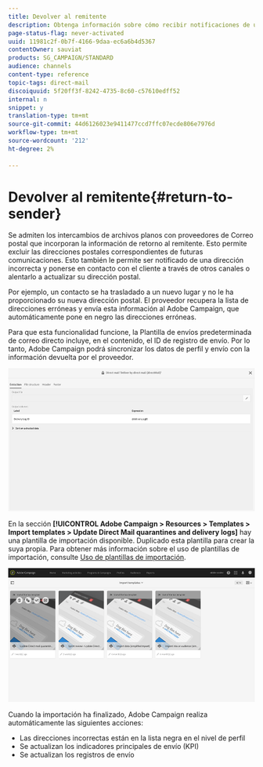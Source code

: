 ```yaml
---
title: Devolver al remitente
description: Obtenga información sobre cómo recibir notificaciones de una dirección incorrecta y excluirla de futuras comunicaciones.
page-status-flag: never-activated
uuid: 11981c2f-0b7f-4166-9daa-ec6a6b4d5367
contentOwner: sauviat
products: SG_CAMPAIGN/STANDARD
audience: channels
content-type: reference
topic-tags: direct-mail
discoiquuid: 5f20ff3f-8242-4735-8c60-c57610edff52
internal: n
snippet: y
translation-type: tm+mt
source-git-commit: 44d6126023e9411477ccd7ffc07ecde806e7976d
workflow-type: tm+mt
source-wordcount: '212'
ht-degree: 2%

---
```



# Devolver al remitente{#return-to-sender}

Se admiten los intercambios de archivos planos con proveedores de Correo postal que incorporan la información de retorno al remitente. Esto permite excluir las direcciones postales correspondientes de futuras comunicaciones. Esto también le permite ser notificado de una dirección incorrecta y ponerse en contacto con el cliente a través de otros canales o alentarlo a actualizar su dirección postal.

Por ejemplo, un contacto se ha trasladado a un nuevo lugar y no le ha proporcionado su nueva dirección postal. El proveedor recupera la lista de direcciones erróneas y envía esta información al Adobe Campaign, que automáticamente pone en negro las direcciones erróneas.

Para que esta funcionalidad funcione, la Plantilla de envíos predeterminada de correo directo incluye, en el contenido, el ID de registro de envío. Por lo tanto, Adobe Campaign podrá sincronizar los datos de perfil y envío con la información devuelta por el proveedor.

![](assets/direct_mail_return_sender_1.png)

En la sección **[!UICONTROL Adobe Campaign > Resources > Templates > Import templates > Update Direct Mail quarantines and delivery logs]** hay una plantilla de importación disponible. Duplicado esta plantilla para crear la suya propia. Para obtener más información sobre el uso de plantillas de importación, consulte [Uso de plantillas de importación](../../automating/using/importing-data-with-import-templates.md#setting-up-import-templates).

![](assets/direct_mail_return_sender_2.png)

Cuando la importación ha finalizado, Adobe Campaign realiza automáticamente las siguientes acciones:

* Las direcciones incorrectas están en la lista negra en el nivel de perfil
* Se actualizan los indicadores principales de envío (KPI)
* Se actualizan los registros de envío

